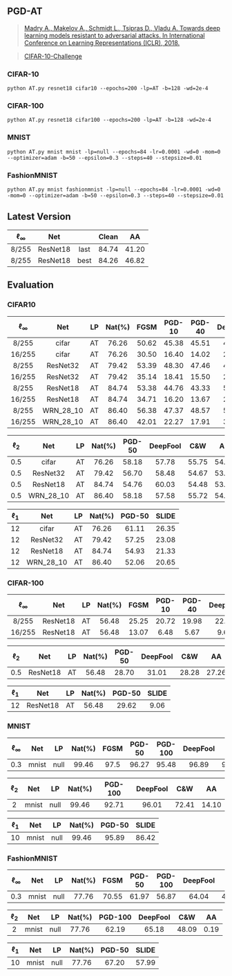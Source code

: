 

## PGD-AT



> [Madry A., Makelov A., Schmidt L., Tsipras D., Vladu A. Towards deep learning models resistant to adversarial attacks. In International Conference on Learning Representations (ICLR), 2018.](http://arxiv.org/abs/1706.06083)

> [CIFAR-10-Challenge](https://github.com/MadryLab/mnist_challenge)

### CIFAR-10

    python AT.py resnet18 cifar10 --epochs=200 -lp=AT -b=128 -wd=2e-4 

### CIFAR-100

    python AT.py resnet18 cifar100 --epochs=200 -lp=AT -b=128 -wd=2e-4 

### MNIST

    python AT.py mnist mnist -lp=null --epochs=84 -lr=0.0001 -wd=0 -mom=0 --optimizer=adam -b=50 --epsilon=0.3 --steps=40 --stepsize=0.01

### FashionMNIST

    python AT.py mnist fashionmnist -lp=null --epochs=84 -lr=0.0001 -wd=0 -mom=0 --optimizer=adam -b=50 --epsilon=0.3 --steps=40 --stepsize=0.01



## Latest Version



| $\ell_{\infty}$ |   Net    |      | Clean |  AA   |
| :-------------: | :------: | :--: | :---: | :---: |
|      8/255      | ResNet18 | last | 84.74 | 41.20 |
|      8/255      | ResNet18 | best | 84.26 | 46.82 |









## Evaluation



### CIFAR10



| $\ell_{\infty}$ |    Net    |  LP  | Nat(%) | FGSM  | PGD-10 | PGD-40 | DeepFool |  AA   |
| :-------------: | :-------: | :--: | :----: | :---: | :----: | :----: | :------: | :---: |
|      8/255      |   cifar   |  AT  | 76.26  | 50.62 | 45.38  | 45.51  |  45.11   | 39.68 |
|     16/255      |   cifar   |  AT  | 76.26  | 30.50 | 16.40  | 14.02  |  21.31   | 9.45  |
|      8/255      | ResNet32  |  AT  | 79.42  | 53.39 | 48.30  | 47.46  |  48.70   | 42.99 |
|     16/255      | ResNet32  |  AT  | 79.42  | 35.14 | 18.41  | 15.50  |  25.50   | 10.92 |
|      8/255      | ResNet18  |  AT  | 84.74  | 53.38 | 44.76  | 43.33  |  50.30   | 41.57 |
|     16/255      | ResNet18  |  AT  | 84.74  | 34.71 | 16.20  | 13.67  |  26.81   | 8.80  |
|      8/255      | WRN_28_10 |  AT  | 86.40  | 56.38 | 47.37  | 48.57  |  53.99   | 44.27 |
|     16/255      | WRN_28_10 |  AT  | 86.40  | 42.01 | 22.27  | 17.91  |  36.85   | 9.92  |





| $\ell_2$ |    Net    |  LP  | Nat(%) | PGD-50 | DeepFool |  C&W  |  AA   |
| :---------------: | :-------: | :--: | :----: | :----: | :------: | :---: | :---: |
|        0.5        |   cifar   |  AT  | 76.26  | 58.18  |  57.78   | 55.75 | 54.85 |
|        0.5        | ResNet32  |  AT  | 79.42  | 56.70  |  58.48   | 54.67 | 53.31 |
|        0.5        | ResNet18  |  AT  | 84.74 | 54.76 | 60.03 | 54.48 | 53.42 |
|        0.5        | WRN_28_10 |  AT  | 86.40  | 58.18  |  57.58   | 55.72 | 54.85 |



| $\ell_1$ |    Net    |  LP  | Nat(%) | PGD-50 | SLIDE |
| :---------------: | :-------: | :--: | :----: | :----: | :---: |
|        12         |   cifar   |  AT  | 76.26  | 61.11  | 26.35 |
|        12         | ResNet32  |  AT  | 79.42  | 57.25  | 23.08 |
|        12         | ResNet18  |  AT  | 84.74 | 54.93 | 21.33 |
|        12         | WRN_28_10 |  AT  | 86.40  | 52.06  | 20.65 |



### CIFAR-100



| $\ell_{\infty}$ |   Net    |  LP  | Nat(%) | FGSM  | PGD-10 | PGD-40 | DeepFool |  AA   |
| :-------------: | :------: | :--: | :----: | :---: | :----: | :----: | :------: | :---: |
|      8/255      | ResNet18 |  AT  | 56.48  | 25.25 | 20.72  | 19.98  |  22.65   | 18.83 |
|     16/255      | ResNet18 |  AT  | 56.48  | 13.07 |  6.48  |  5.67  |   9.61   | 4.56  |





| $\ell_2$ |   Net    |  LP  | Nat(%) | PGD-50 | DeepFool |  C&W  |  AA   |
| :------: | :------: | :--: | :----: | :----: | :------: | :---: | :---: |
|   0.5    | ResNet18 |  AT  | 56.48  | 28.70  |  31.01   | 28.28 | 27.26 |



| $\ell_1$ |   Net    |  LP  | Nat(%) | PGD-50 | SLIDE |
| :------: | :------: | :--: | :----: | :----: | :---: |
|    12    | ResNet18 |  AT  | 56.48  | 29.62  | 9.06  |





### MNIST



| $\ell_{\infty}$ |  Net  |  LP  | Nat(%) | FGSM | PGD-50 | PGD-100 | DeepFool |  AA   |
| :-----------------------: | :---: | :--: | :----: | :--: | :----: | :-----: | :------: | :---: |
|            0.3            | mnist | null | 99.46  | 97.5 | 96.27  |  95.48  |  96.89   | 92.78 |



| $\ell_2$ |  Net  |  LP  | Nat(%) | PGD-100 | DeepFool |  C&W  |  AA   |
| :------: | :---: | :--: | :----: | :-----: | :------: | :---: | :---: |
|    2     | mnist | null | 99.46  |  92.71  |  96.01   | 72.41 | 14.10 |



| $\ell_1$ |  Net  |  LP  | Nat(%) | PGD-50 | SLIDE |
| :---------------: | :---: | :--: | :----: | :----: | :---: |
|        10         | mnist | null | 99.46  | 95.89  | 86.42 |



### FashionMNIST





| $\ell_{\infty}$ |  Net  |  LP  | Nat(%) | FGSM  | PGD-50 | PGD-100 | DeepFool |  AA   |
| :-----------------------: | :---: | :--: | :----: | :---: | :----: | :-----: | :------: | :---: |
|            0.3            | mnist | null | 77.76  | 70.55 | 61.97  |  56.87  |  64.04   | 45.99 |



| $\ell_2$ |  Net  |  LP  | Nat(%) | PGD-100 | DeepFool |  C&W  |  AA  |
| :---------------: | :---: | :--: | :----: | :-----: | :------: | :---: | :--: |
|         2         | mnist | null | 77.76  |  62.19  |  65.18   | 48.09 | 0.19 |



| $\ell_1$ |  Net  |  LP  | Nat(%) | PGD-50 | SLIDE |
| :---------------: | :---: | :--: | :----: | :----: | :---: |
|        10         | mnist | null | 77.76  | 67.20  | 57.99 |





